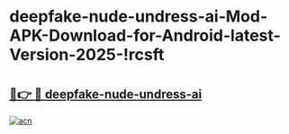# deepfake-nude-undress-ai-Mod-APK-Download-for-Android-latest-Version-2025-!rcsft

# <h2><a href="https://phhho2.esa.edu.pl?title=deepfake-nude-undress-ai&ref=rcsft">🔗👉 🔴 deepfake-nude-undress-ai</a></h2>

[![acn](https://github.com/user-attachments/assets/0f9c940e-d8b0-45ae-aac7-cd30a18b3e1c)](https://phhho2.esa.edu.pl?title=deepfake-nude-undress-ai&ref=rcsft)

